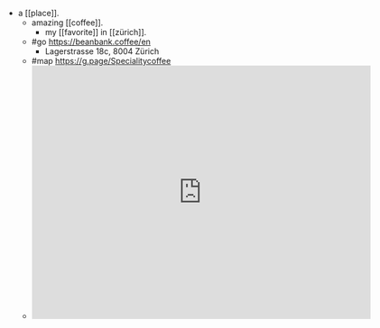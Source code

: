 - a [[place]].
  - amazing [[coffee]].
    - my [[favorite]] in [[zürich]].
  - #go https://beanbank.coffee/en
    - Lagerstrasse 18c, 8004 Zürich
  - #map https://g.page/Specialitycoffee
  - <iframe src="https://www.google.com/maps/embed?pb=!1m18!1m12!1m3!1d2701.7447350710145!2d8.533030199999999!3d47.3779004!2m3!1f0!2f0!3f0!3m2!1i1024!2i768!4f13.1!3m3!1m2!1s0x47900bc98861963b%3A0xd98e5fe125e2fc08!2sBean%20Bank%20Coffee%20%26%20CO!5e0!3m2!1sen!2sch!4v1658957163813!5m2!1sen!2sch" width="600" height="450" style="border:0;" allowfullscreen="" loading="lazy" referrerpolicy="no-referrer-when-downgrade"></iframe>
